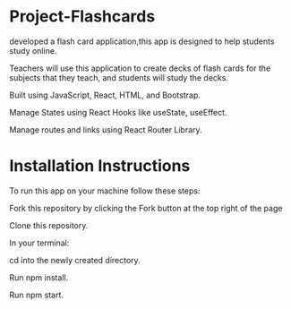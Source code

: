 # Project-Flashcards

developed a flash card application,this app is designed to help students study online.

Teachers will use this application to create decks of flash cards for the subjects that they teach, and students will study the decks.

Built using JavaScript, React, HTML, and Bootstrap.

Manage States using React Hooks like useState, useEffect.

Manage routes and links using React Router Library.


# Installation Instructions

To run this app on your machine follow these steps: 

Fork this repository by clicking the Fork button at the top right of the page

Clone this repository.

In your terminal:

cd into the newly created directory.

Run npm install.

Run npm start.

